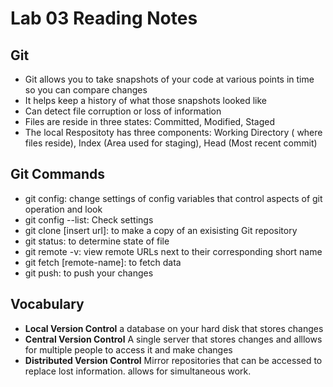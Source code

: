 # Lab 03 Reading Notes

## Git
- Git allows you to take snapshots of your code at various points in time so you can compare changes
- It helps keep a history of what those snapshots looked like
- Can detect file corruption or loss of information
- Files are reside in three states: Committed, Modified, Staged
- The local Respositoty has three components: Working Directory ( where files reside), Index (Area used for staging), Head (Most recent commit)

## Git Commands
- git config: change settings of config variables that control aspects of git operation and look
- git config --list: Check settings
- git clone [insert url]: to make a copy  of an exisisting Git repository
- git status:  to determine state of file
- git remote -v: view remote URLs next to their corresponding short name
- git fetch [remote-name]: to fetch data
- git push: to push your changes

## Vocabulary
- **Local Version Control** a database on your hard disk that stores changes
- **Central Version Control**  A single server that stores changes and alllows for multiple people to access it and make changes
- **Distributed Version Control** Mirror repositories that can be accessed to replace lost information. allows for simultaneous work. 
